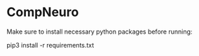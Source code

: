 # CompNeuro

Make sure to install necessary python packages before running:

pip3 install -r requirements.txt

